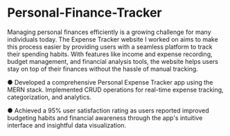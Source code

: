 # Personal-Finance-Tracker

Managing personal finances efficiently is a growing challenge for many individuals today. The Expense Tracker website I worked on aims to make this process easier by providing users with a seamless platform to track their spending habits. With features like income and expense recording, budget management, and financial analysis tools, the website helps users stay on top of their finances without the hassle of manual tracking.

● Developed a comprehensive Personal Expense Tracker app using the MERN stack. Implemented CRUD operations for real-time expense tracking, categorization, and analytics.

● Achieved a 95% user satisfaction rating as users reported improved budgeting habits and financial awareness through the app's intuitive interface and insightful data visualization.
